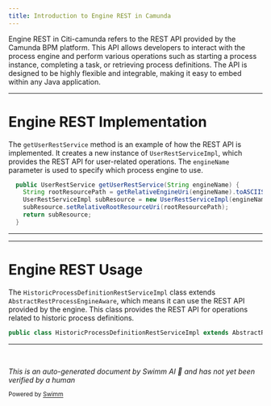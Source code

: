 ```yaml
---
title: Introduction to Engine REST in Camunda
---
```

Engine REST in Citi-camunda refers to the REST API provided by the Camunda BPM platform. This API allows developers to interact with the process engine and perform various operations such as starting a process instance, completing a task, or retrieving process definitions. The API is designed to be highly flexible and integrable, making it easy to embed within any Java application.

<SwmSnippet path="/engine-rest/engine-rest/src/main/java/org/camunda/bpm/engine/rest/impl/AbstractProcessEngineRestServiceImpl.java" line="149">

---

# Engine REST Implementation

The `getUserRestService` method is an example of how the REST API is implemented. It creates a new instance of `UserRestServiceImpl`, which provides the REST API for user-related operations. The `engineName` parameter is used to specify which process engine to use.

```java
  public UserRestService getUserRestService(String engineName) {
    String rootResourcePath = getRelativeEngineUri(engineName).toASCIIString();
    UserRestServiceImpl subResource = new UserRestServiceImpl(engineName, getObjectMapper());
    subResource.setRelativeRootResourceUri(rootResourcePath);
    return subResource;
  }
```

---

</SwmSnippet>

<SwmSnippet path="/engine-rest/engine-rest/src/main/java/org/camunda/bpm/engine/rest/impl/history/HistoricProcessDefinitionRestServiceImpl.java" line="36">

---

# Engine REST Usage

The `HistoricProcessDefinitionRestServiceImpl` class extends `AbstractRestProcessEngineAware`, which means it can use the REST API provided by the engine. This class provides the REST API for operations related to historic process definitions.

```java
public class HistoricProcessDefinitionRestServiceImpl extends AbstractRestProcessEngineAware implements HistoricProcessDefinitionRestService {
```

---

</SwmSnippet>

&nbsp;

*This is an auto-generated document by Swimm AI 🌊 and has not yet been verified by a human*

<SwmMeta version="3.0.0" repo-id="Z2l0aHViJTNBJTNBQ2l0aS1jYW11bmRhJTNBJTNBZ2lsYWRuYXZvdA==" repo-name="Citi-camunda" doc-type="overview"><sup>Powered by [Swimm](/)</sup></SwmMeta>
